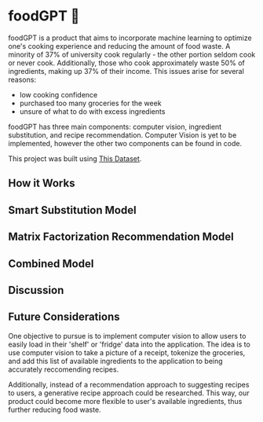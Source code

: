 # foodGPT :poultry_leg:

foodGPT is a product that aims to incorporate machine learning to optimize one's cooking experience and reducing the amount of food waste. A minority of 37% of university cook regularly - the other portion seldom cook or never cook. Additionally, those who cook approximately waste 50% of ingredients, making up 37% of their income. This issues arise for several reasons: 

- low cooking confidence
- purchased too many groceries for the week
- unsure of what to do with excess ingredients

foodGPT has three main components: computer vision, ingredient substitution, and recipe recommendation. Computer Vision is yet to be implemented, however the other two components can be found in code.

This project was built using [This Dataset](https://www.kaggle.com/datasets/shuyangli94/food-com-recipes-and-user-interactions).

## How it Works

## Smart Substitution Model

## Matrix Factorization Recommendation Model

## Combined Model

## Discussion

## Future Considerations

One objective to pursue is to implement computer vision to allow users to easily load in their 'shelf' or 'fridge' data into the application. The idea is to use computer vision to take a picture of a receipt, tokenize the groceries, and add this list of available ingredients to the application to being accurately reccomending recipes.

Additionally, instead of a recommendation approach to suggesting recipes to users, a generative recipe approach could be researched. This way, our product could become more flexible to user's available ingredients, thus further reducing food waste.
